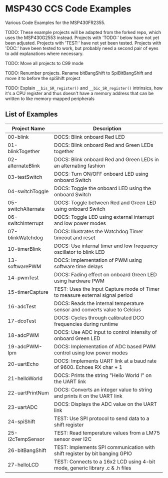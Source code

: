 # MSP430 CCS Code Examples
Various Code Examples for the MSP430FR2355.

TODO: These example projects will be adapted from the forked repo, which uses the MSP430G2553 instead. Projects with 'TODO:' below have not yet been adjusted. Projects with 'TEST:' have not yet been tested. Projects with 'DOC:' have been tested to work, but probably need a second pair of eyes to add explanations where necessary. 

TODO: Move all projects to C99 mode

TODO: Renumber projects. Rename bitBangShift to SpiBitBangShift and move it to before the spiShift project

TODO: Explain `__bis_SR_register()` and `__bic_SR_register()` intrinsics, how it's a CPU register and thus doesn't have a memory address that can be written to like memory-mapped peripherals

## List of Examples
| Project Name          | Description   |
| ----------------------|---------------|
| 00-blink              | DOCS: Blink onboard Red LED
| 01-blinkTogether      | DOCS: Blink onboard Red and Green LEDs together
| 02-alternateBlink     | DOCS: Blink onboard Red and Green LEDs in an alternating fashion
| 03-testSwitch         | DOCS: Turn ON/OFF onboard LED using onboard Switch
| 04-switchToggle       | DOCS: Toggle the onboard LED using the onboard Switch
| 05-switchAlternate    | DOCS: Toggle between Red and Green LED using onboard Switch
| 06-switchInterrupt    | DOCS: Toggle LED using external interrupt and low power modes 
| 07-blinkWatchdog      | DOCS: Illustrates the Watchdog Timer timeout and reset 
| 10-timerBlink         | DOCS: Use internal timer and low frequency oscillator to blink LED
| 13-softwarePWM        | DOCS: Implementation of PWM using software time delays
| 14-pwmTest            | DOCS: Fading effect on onboard Green LED using hardware PWM
| 15-timerCapture       | TEST: Uses the Input Capture mode of Timer to measure external signal period
| 16-adcTest            | DOCS: Reads the internal temperature sensor and converts value to Celcius
| 17-dcoTest            | DOCS: Cycles through calibrated DCO frequencies during runtime
| 18-adcPWM             | DOCS: Use ADC input to control intensity of onboard Green LED
| 19-adcPWM-lpm         | DOCS: Implementation of ADC based PWM control using low power modes
| 20-uartEcho           | DOCS: Implements UART link at a baud rate of 9600. Echoes RX char + 1
| 21-helloWorld         | DOCS: Prints the string "Hello World !" on the UART link
| 22-uartPrintNum       | DOCS: Converts an integer value to string and prints it on the UART link
| 23-uartADC            | DOCS: Displays the ADC value on the UART link
| 24-spiShift           | TEST: Use SPI protocol to send data to a shift register
| 25-i2cTempSensor      | TEST: Read temperature values from a LM75 sensor over I2C
| 26-bitBangShift       | TEST: Implements SPI communication with shift register by bit banging GPIO
| 27-helloLCD           | TEST: Connects to a 16x2 LCD using 4-bit mode, generic library .c & .h files
